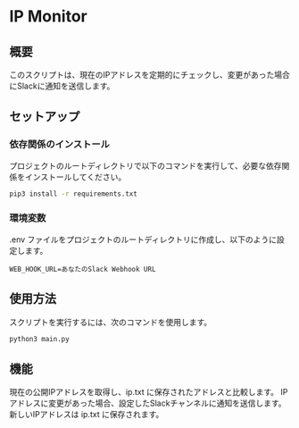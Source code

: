 # IP Monitor

## 概要
このスクリプトは、現在のIPアドレスを定期的にチェックし、変更があった場合にSlackに通知を送信します。


## セットアップ
### 依存関係のインストール
プロジェクトのルートディレクトリで以下のコマンドを実行して、必要な依存関係をインストールしてください。

```bash
pip3 install -r requirements.txt
```

### 環境変数
.env ファイルをプロジェクトのルートディレクトリに作成し、以下のように設定します。
```
WEB_HOOK_URL=あなたのSlack Webhook URL
```

## 使用方法
スクリプトを実行するには、次のコマンドを使用します。
```bash
python3 main.py
```
## 機能
現在の公開IPアドレスを取得し、ip.txt に保存されたアドレスと比較します。
IPアドレスに変更があった場合、設定したSlackチャンネルに通知を送信します。
新しいIPアドレスは ip.txt に保存されます。